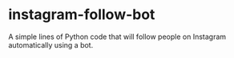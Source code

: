 # instagram-follow-bot
A simple lines of Python code that will follow people on Instagram automatically using a bot.
